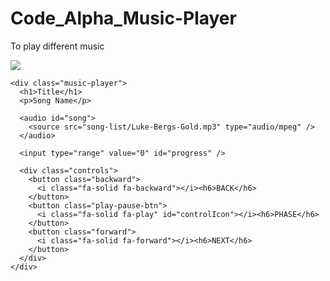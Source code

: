 # Code_Alpha_Music-Player
To play different music
<!DOCTYPE html>
<html lang="en">
<head>
    <meta charset="UTF-8">
    <meta name="viewport" content="width=device-width, initial-scale=1.0">
    <title>MUSIC PLAYER</title>
    <link rel="stylesheet" href="MusicPlayer.css">
</head>




<body>
    <div class="album-cover">
      <div class="swiper">
        <div class="swiper-wrapper">
          <div class="swiper-slide">
            <img
              src="https://github.com/ecemgo/mini-samples-great-tricks/assets/13468728/d3ca28bf-e1b7-467e-a00b-c7785be8e397" />
            <div class="overlay">
              <a
                href="https://www.youtube.com/watch?v=aatr_2MstrI&ab_channel=CleanBandit"
                target="_blank"
                ><ion-icon name="logo-youtube"></ion-icon
              ></a>
            </div>
          </div>
                 </div>
      </div>
    </div>

    <div class="music-player">
      <h1>Title</h1>
      <p>Song Name</p>

      <audio id="song">
        <source src="song-list/Luke-Bergs-Gold.mp3" type="audio/mpeg" />
      </audio>

      <input type="range" value="0" id="progress" />

      <div class="controls">
        <button class="backward">
          <i class="fa-solid fa-backward"></i><h6>BACK</h6>
        </button>
        <button class="play-pause-btn">
          <i class="fa-solid fa-play" id="controlIcon"></i><h6>PHASE</h6>
        </button>
        <button class="forward">
          <i class="fa-solid fa-forward"></i><h6>NEXT</h6>
        </button>
      </div>
    </div>
<script src="MusicPlayer.js">
</script>
</body>
</html>
  

